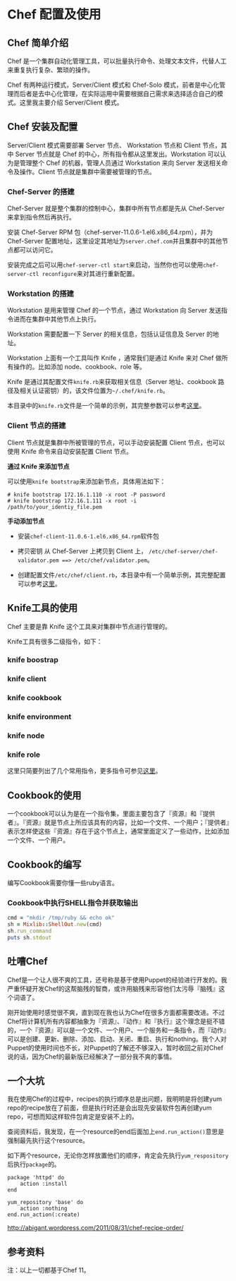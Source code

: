 # Chef 配置及使用

## Chef 简单介绍

Chef 是一个集群自动化管理工具，可以批量执行命令、处理文本文件，代替人工来重复执行复杂、繁琐的操作。

Chef 有两种运行模式，Server/Client 模式和 Chef-Solo 模式，前者是中心化管理而后者是去中心化管理，在实际运用中需要根据自己需求来选择适合自己的模式。这里我主要介绍 Server/Client 模式。

## Chef 安装及配置
Server/Client 模式需要部署 Server 节点、 Workstation 节点和 Client 节点，其中 Server 节点就是 Chef 的中心，所有指令都从这里发出。Workstation 可以认为是管理整个 Chef 的机器，管理人员通过 Workstation 来向 Server 发送相关命令及操作。Client 节点就是集群中需要被管理的节点。

### Chef-Server 的搭建

Chef-Server 就是整个集群的控制中心，集群中所有节点都是先从 Chef-Server 来拿到指令然后再执行。

安装 Chef-Server RPM 包（chef-server-11.0.6-1.el6.x86_64.rpm），并为 Chef-Server 配置地址，这里设定其地址为`server.chef.com`并且集群中的其他节点都可以访问它。

安装完成之后可以用`chef-server-ctl start`来启动，当然你也可以使用`chef-server-ctl reconfigure`来对其进行重新配置。

### Workstation 的搭建

Workstation 是用来管理 Chef 的一个节点，通过 Workstation 向 Server 发送指令进而在集群中其他节点上执行。

Workstation 需要配置一下 Server 的相关信息，包括认证信息及 Server 的地址。

Workstation 上面有一个工具叫作 Knife ，通常我们是通过 Knife 来对 Chef 做所有操作的。比如添加 node、cookbook、role 等。

Knife 是通过其配置文件`knife.rb`来获取相关信息（Server 地址、cookbook 路径及相关认证密钥）的，该文件位置为`~/.chef/knife.rb`。

本目录中的`knife.rb`文件是一个简单的示例，其完整参数可以参考[这里][knife.rb]。

[knife.rb]: http://docs.opscode.com/config_rb_knife.html

### Client 节点的搭建

Client 节点就是集群中所被管理的节点，可以手动安装配置 Client 节点，也可以使用 Knife 命令来自动安装配置 Client 节点。

**通过 Knife 来添加节点**

可以使用`knife bootstrap`来添加新节点，具体用法如下：

```
# knife bootstrap 172.16.1.110 -x root -P password
# knife bootstrap 172.16.1.111 -x root -i /path/to/your_identiy_file.pem
```

**手动添加节点**

* 安装`chef-client-11.0.6-1.el6.x86_64.rpm`软件包

* 拷贝密钥
  从 Chef-Server 上拷贝到 Client 上， `/etc/chef-server/chef-validator.pem ==> /etc/chef/validator.pem`。 

* 创建配置文件`/etc/chef/client.rb`，本目录中有一个简单示例，其完整配置可以参考[这里][client.rb]。

[client.rb]: http://docs.opscode.com/config_rb_client.html

## Knife工具的使用

Chef 主要是靠 Knife 这个工具来对集群中节点进行管理的。

Knife工具有很多二级指令，如下：

### knife boostrap

### knife client

### knife cookbook

### knife environment

### knife node

### knife role

这里只简要列出了几个常用指令，更多指令可参见[这里][knife-subcommands]。

[knife-subcommands]: http://docs.opscode.com/knife.html

## Cookbook的使用

一个cookbook可以认为是在一个指令集，里面主要包含了『资源』和『提供者』。『资源』就是节点上所应该具有的内容，比如一个文件、一个用户；『提供者』表示怎样使这些『资源』存在于这个节点上，通常里面定义了一些动作，比如添加一个文件、一个用户。

## Cookbook的编写

编写Cookbook需要你懂一些ruby语言。

### Cookbook中执行SHELL指令并获取输出

```ruby
cmd = "mkdir /tmp/ruby && echo ok"
sh = Mixlib::ShellOut.new(cmd)
sh.run_command
puts sh.stdout
```

## 吐嘈Chef

Chef是一个让人很不爽的工具，还号称是基于使用Puppet的经验进行开发的。我严重怀疑开发Chef的这帮脑残的智商，或许用脑残来形容他们太污辱『脑残』这个词语了。

刚开始使用时感觉很不爽，直到现在我也认为Chef在很多方面都需要改进。不过Chef将计算机所有内容都抽象为『资源』、『动作』和『执行』这个理念是挺不错的，一个『资源』可以是一个文件、一个用户、一个服务和一条指令，而『动作』可以是创建、更新、删除、添加、启动、关闭、重启、执行和nothing。我个人对Puppet的使用时间也不长，对Puppet的了解还不够深入，暂时收回之前对Chef说的话，因为Chef的最新版已经解决了一部分我不爽的事情。

## 一个大坑

我在使用Chef的过程中，recipes的执行顺序总是出问题，我明明是将创建yum repo的recipe放在了前面，但是执行时还是会出现先安装软件包再创建yum repo，可想而知这样软件包肯定是安装不上的。

查阅资料后，我发现，在一个resource的end后面加上`end.run_action()`意思是强制最先执行这个resource。

如下两个resource，无论你怎样放置他们的顺序，肯定会先执行`yum_respository`后执行`package`的。


```
package 'httpd' do
    action :install
end
```

```
yum_repository 'base' do
    action :nothing
end.run_action(:create)
```

<http://abigant.wordpress.com/2011/08/31/chef-recipe-order/>

## 参考资料

注：以上一切都基于Chef 11。
